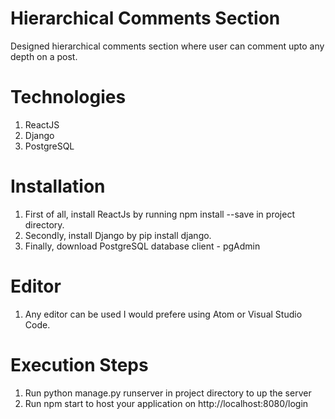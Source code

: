 # Hierarchical Comments Section

Designed hierarchical comments section where user can comment upto any depth on a post.

# Technologies

1. ReactJS
2. Django
3. PostgreSQL

# Installation

1. First of all, install ReactJs by running npm install --save in project directory.
2. Secondly, install Django by pip install django.
3. Finally, download PostgreSQL database client - pgAdmin


# Editor

1. Any editor can be used I would prefere using Atom or Visual Studio Code.

# Execution Steps

1. Run python manage.py runserver in project directory to up the server
2. Run npm start to host your application on  http://localhost:8080/login


